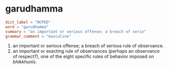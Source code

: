 # garudhamma

``` toml
dict_label = "NCPED"
word = "garudhamma"
summary = "an important or serious offense; a breach of serio"
grammar_comment = "masculine"
```

1. an important or serious offense; a breach of serious rule of observance.
2. an important or exacting rule of observances (perhaps an observance of respect?), one of the eight specific rules of behavior imposed on *bhikkhunīs*.

